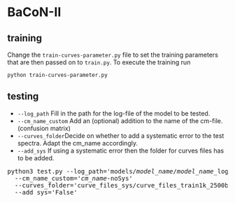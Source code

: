 # BaCoN-II

## training

Change the ```train-curves-parameter.py``` file to set the training parameters that are then passed on to ```train.py```. To execute the training run 

```
python train-curves-parameter.py
```


## testing
- ```--log_path``` Fill in the path for the log-file of the model to be tested. 
- ```--cm_name_custom``` Add an (optional) addition to the name of the cm-file. (confusion matrix)
- ```--curves_folder```Decide on whether to add a systematic error to the test spectra. Adapt the cm_name accordingly.
- ```--add_sys``` If using a systematic error then the folder for curves files has to be added.

<pre>
python3 test.py --log_path='models/<i>model_name</i>/<i>model_name</i>_log.txt' --TEST_DIR='<i>path/to/test-data</i>' 
  --cm_name_custom='<i>cm_name</i>-noSys'
  --curves_folder='curve_files_sys/curve_files_train1k_2500batchsize_sysFactor0o04_start0o03_dirChange0' 
  --add_sys='False'
</pre>


